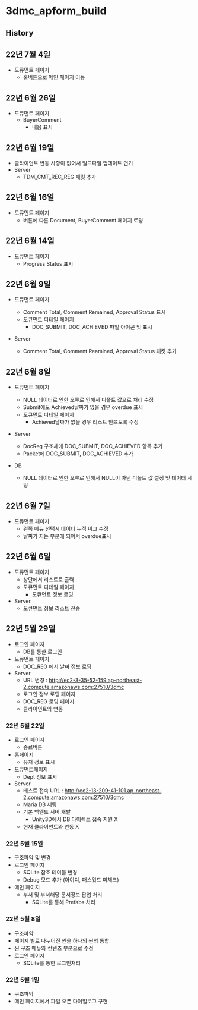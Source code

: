 # 3dmc_apform_build

## History

## 22년 7월 4일
* 도큐먼트 페이지
    * 홈버튼으로 메인 페이지 이동

## 22년 6월 26일
* 도큐먼트 페이지
    * BuyerComment
        * 내용 표시

## 22년 6월 19일
* 클라이언트 변동 사항이 없어서 빌드파일 업데이트 연기
* Server
    * TDM_CMT_REC_REG 패킷 추가

## 22년 6월 16일
* 도큐먼트 페이지
    * 버튼에 따른 Document, BuyerComment 페이지 로딩

## 22년 6월 14일
* 도큐먼트 페이지
    * Progress Status 표시

## 22년 6월 9일
* 도큐먼트 페이지
    * Comment Total, Comment Remained, Approval Status 표시
    * 도큐먼트 디테일 페이지
        * DOC_SUBMIT, DOC_ACHIEVED 파일 아이콘 및 표시

* Server
    * Comment Total, Comment Reamined, Approval Status 패킷 추가

## 22년 6월 8일
* 도큐먼트 페이지
    * NULL 데이터로 인한 오류로 인해서 디폴트 값으로 처리 수정
    * Submit에도 Achieved날짜가 없을 경우 overdue 표시
    * 도큐먼트 디테일 페이지
        * Achieved날짜가 없을 경우 리스트 안뜨도록 수정

* Server
    * DocReg 구조체에 DOC_SUBMIT, DOC_ACHIEVED 항목 추가
    * Packet에 DOC_SUBMIT, DOC_ACHIEVED 추가

* DB
    * NULL 데이터로 인한 오류로 인해서 NULL이 아닌 디폴트 값 설정 및 데이터 세팅

## 22년 6월 7일
* 도큐먼트 페이지
    * 왼쪽 메뉴 선택시 데이터 누적 버그 수정
    * 날짜가 지는 부분에 되어서 overdue표시

## 22년 6월 6일
* 도큐먼트 페이지
    * 상단에서 리스트로 출력
    * 도큐먼트 디테일 페이지
        * 도큐먼트 정보 로딩
* Server
    * 도큐먼트 정보 리스트 전송

## 22년 5월 29일
* 로그인 페이지
    * DB를 통한 로그인
* 도큐먼트 페이지
    * DOC_REG 에서 날짜 정보 로딩
* Server
    * URL 변경 : http://ec2-3-35-52-159.ap-northeast-2.compute.amazonaws.com:27510/3dmc
    * 로그인 정보 로딩 페이지
    * DOC_REG 로딩 페이지
    * 클라이언트와 연동

### 22년 5월 22일
* 로그인 페이지
    * 종료버튼
* 홈페이지
    * 유저 정보 표시
* 도큐먼트페이지
    * Dept 정보 표시
* Server
    * 테스트 접속 URL : http://ec2-13-209-41-101.ap-northeast-2.compute.amazonaws.com:27510/3dmc
    * Maria DB 세팅
    * 기본 백엔드 서버 개발
        * Unity3D에서 DB 다이렉트 접속 지원 X
    * 현재 클라이언트와 연동 X

### 22년 5월 15일
* 구조파악 및 변경
* 로그인 페이지
    * SQLite 참조 테이블 변경
    * Debug 모드 추가 (아이디, 패스워드 미체크)
* 메인 페이지
    * 부서 및 부서해당 문서정보 팝업 처리
        * SQLite를 통해 Prefabs 처리


### 22년 5월 8일
* 구조파악
* 페이지 별로 나누어진 씬을 하나의 씬의 통합
* 씬 구조 메뉴와 컨텐츠 부분으로 수정
* 로그인 페이지
    * SQLite를 통한 로그인처리

### 22년 5월 1일
* 구조파악
* 메인 페이지에서 파일 오픈 다이얼로그 구현